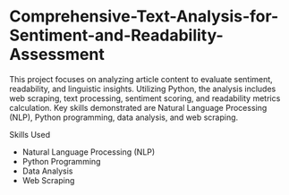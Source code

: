# Comprehensive-Text-Analysis-for-Sentiment-and-Readability-Assessment



This project focuses on analyzing article content to evaluate sentiment, readability, and linguistic insights. Utilizing Python, the analysis includes web scraping, text processing, sentiment scoring, and readability metrics calculation. Key skills demonstrated are Natural Language Processing (NLP), Python programming, data analysis, and web scraping.

Skills Used
- Natural Language Processing (NLP)
- Python Programming
- Data Analysis
- Web Scraping
